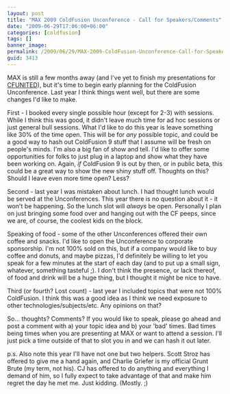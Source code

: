 ```yaml
---
layout: post
title: "MAX 2009 ColdFusion Unconference - Call for Speakers/Comments"
date: "2009-06-29T17:06:00+06:00"
categories: [coldfusion]
tags: []
banner_image: 
permalink: /2009/06/29/MAX-2009-ColdFusion-Unconference-Call-for-SpeakersComments
guid: 3413
---
```


MAX is still a few months away (and I've yet to finish my presentations for <a href="http://www.cfunited.com">CFUNITED</a>), but it's time to begin early planning for the ColdFusion Unconference. Last year I think things went well, but there are some changes I'd like to make.

First - I booked every single possible hour (except for 2-3) with sessions. While I think this was good, it didn't leave much time for ad hoc sessions or just general bull sessions. What I'd like to do this year is leave something like 30% of the time open. This will be for <i>any</i> possible topic, and could be a good way to hash out ColdFusion 9 stuff that I assume will be fresh on people's minds. I'm also a big fan of show and tell. I'd like to offer some opportunities for folks to just plug in a laptop and show what they have been working on. Again, <i>if</i> ColdFusion 9 is out by then, or in public beta, this could be a great way to show the new shiny stuff off. Thoughts on this? Should I leave even more time open? Less?

Second - last year I was mistaken about lunch. I had thought lunch would be served at the Unconferences. This year there is no question about it - it won't be happening. So the lunch slot will <i>always</i> be open. Personally I plan on just bringing some food over and hanging out with the CF peeps, since we are, of course, the coolest kids on the block.

Speaking of food - some of the other Unconferences offered their own coffee and snacks. I'd like to open the Unconference to corporate sponsorship. I'm not 100% sold on this, but if a company would like to buy coffee and donuts, and maybe pizzas, I'd definitely be willing to let you speak for a few minutes at the start of each day (and to put up a small sign, whatever, something tasteful ;). I don't think the presence, or lack thereof, of food and drink will be a huge thing, but I thought it might be nice to have.

Third (or fourth? Lost count) - last year I included topics that were not 100% ColdFusion. I think this was a good idea as I think we need exposure to other technologies/subjects/etc. Any opinions on that? 

So... thoughts? Comments? If you would like to speak, please go ahead and post a comment with a) your topic idea and b) your 'bad' times. Bad times being times when you are presenting at MAX or want to attend a session. I'll just pick a time outside of that to slot you in and we can hash it out later.

p.s. Also note this year I'll have not one but two helpers. Scott Stroz has offered to give me a hand again, and Charlie Griefer is my official Grunt Brute (my term, not his). CJ has offered to do anything and everything I demand of him, so I fully expect to take advantage of that and make him regret the day he met me. Just kidding. (Mostly. ;)
